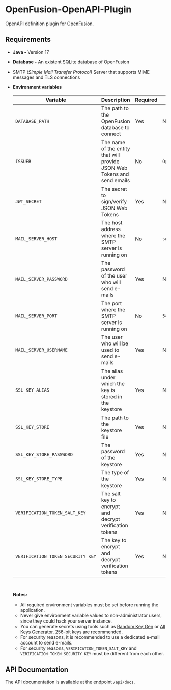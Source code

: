 # OpenFusion-OpenAPI-Plugin

OpenAPI definition plugin for [OpenFusion](https://github.com/OpenFusionProject/OpenFusion).

## Requirements

- **Java -** Version 17

- **Database -** An existent SQLite database of OpenFusion

- SMTP _(Simple Mail Transfer Protocol)_ Server that supports MIME messages and TLS connections

- **Environment variables**

    | Variable                          | Description                                                              | Required | Default          | Example                                        |
    | --------------------------------- | ------------------------------------------------------------------------ | -------- | ---------------- | ---------------------------------------------- |
    | `DATABASE_PATH`                   | The path to the OpenFusion database to connect                           | Yes      | None             | `C:\Users\user\Desktop\OpenFusion\database.db` |
    | `ISSUER`                          | The name of the entity that will provide JSON Web Tokens and send emails | No       | `OpenFusion`     | `Great Fusion`                                 |
    | `JWT_SECRET`                      | The secret to sign/verify JSON Web Tokens                                | Yes      | None             | `<JSON Web Token Secret>`                      |
    | `MAIL_SERVER_HOST`                | The host address where the SMTP server is running on                     | No       | `smtp.gmail.com` | `smtp.gmail.com`                               |
    | `MAIL_SERVER_PASSWORD`            | The password of the user who will send e-mails                           | Yes      | None             | `<mail server password>`                       |
    | `MAIL_SERVER_PORT`                | The port where the SMTP server is running on                             | No       | `587`            | `587`                                          |
    | `MAIL_SERVER_USERNAME`            | The user who will be used to send e-mails                                | Yes      | None             | `example_user@gmail.com`                       |
    | `SSL_KEY_ALIAS`                   | The alias under which the key is stored in the keystore                  | Yes      | None             | `<ssl key alias>`                              |
    | `SSL_KEY_STORE`                   | The path to the keystore file                                            | Yes      | None             | `<ssl key store>`                              |
    | `SSL_KEY_STORE_PASSWORD`          | The password of the keystore                                             | Yes      | None             | `<ssl key store password>`                     |
    | `SSL_KEY_STORE_TYPE`              | The type of the keystore                                                 | Yes      | None             | `<ssl key store type>`                         |
    | `VERIFICATION_TOKEN_SALT_KEY`     | The salt key to encrypt and decrypt verification tokens                  | Yes      | None             | `<verification token salt key>`                |
    | `VERIFICATION_TOKEN_SECURITY_KEY` | The key to encrypt and decrypt verification tokens                       | Yes      | None             | `<verification token security key>`            |

    <br>
    
    **Notes:**

    - All required environment variables must be set before running the application.
    - Never give environment variable values to non-administrator users, since they could hack your server instance.
    - You can generate secrets using tools such as [Random Key Gen](https://randomkeygen.com/) or [All Keys Generator](https://www.allkeysgenerator.com/Random/Security-Encryption-Key-Generator.aspx). 256-bit keys are recommended.
    - For security reasons, it is recommended to use a dedicated e-mail account to send e-mails.
    - For security reasons, `VERIFICATION_TOKEN_SALT_KEY` and `VERIFICATION_TOKEN_SECURITY_KEY` must be different from each other.

## API Documentation

The API documentation is available at the endpoint `/api/docs`.
